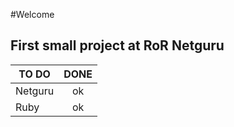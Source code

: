 #Welcome
## First small project at RoR Netguru

|TO DO    | DONE    |
|---------|:-------:|
|Netguru  |   ok    |
|Ruby     |   ok    |
